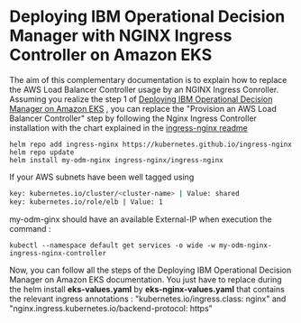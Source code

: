 # Deploying IBM Operational Decision Manager with NGINX Ingress Controller on Amazon EKS

The aim of this complementary documentation is to explain how to replace the AWS Load Balancer Controller usage by an NGINX Ingress Conroller.
Assuming you realize the step 1 of [Deploying IBM Operational Decision Manager on Amazon EKS](README.md#1-prepare-your-environment-40-min) , you can replace the "Provision an AWS Load Balancer Controller" step by following the Nginx Ingress Controller installation with the chart explained in the [ingress-nginx readme](https://github.com/kubernetes/ingress-nginx/tree/main/charts/ingress-nginx#install-chart)

```console
helm repo add ingress-nginx https://kubernetes.github.io/ingress-nginx
helm repo update
helm install my-odm-nginx ingress-nginx/ingress-nginx
```

If your AWS subnets have been well tagged using 

```bash
key: kubernetes.io/cluster/<cluster-name> | Value: shared
key: kubernetes.io/role/elb | Value: 1
```
my-odm-ginx should have an available External-IP when execution the command :

```console
kubectl --namespace default get services -o wide -w my-odm-nginx-ingress-nginx-controller
```

Now, you can follow all the steps of the Deploying IBM Operational Decision Manager on Amazon EKS documentation.
You just have to replace during the helm install **eks-values.yaml** by **eks-nginx-values.yaml** that contains the relevant ingress annotations :
"kubernetes.io/ingress.class: nginx" and "nginx.ingress.kubernetes.io/backend-protocol: https" 
